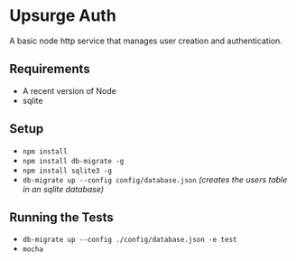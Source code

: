 # Upsurge Auth

A basic node http service that manages user creation and authentication.

## Requirements

* A recent version of Node
* sqlite

## Setup

* `npm install`
* `npm install db-migrate -g`
* `npm install sqlite3 -g`
* `db-migrate up --config config/database.json` _(creates the users table in an sqlite database)_

## Running the Tests

* `db-migrate up --config ./config/database.json -e test`
* `mocha`